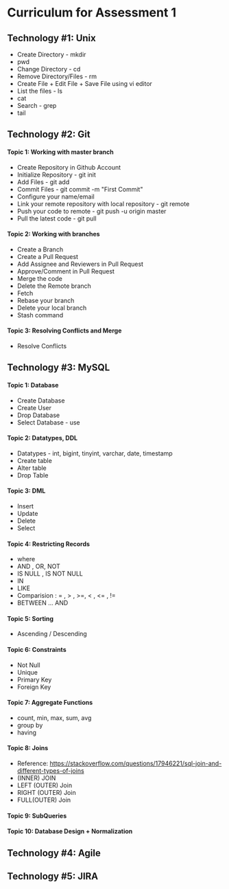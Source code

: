 # Curriculum for Assessment 1

## Technology #1: Unix 
* Create Directory - mkdir
* pwd
* Change Directory - cd
* Remove Directory/Files - rm 
* Create File + Edit File + Save File using vi editor
* List the files - ls
* cat 
* Search - grep 
* tail

## Technology #2: Git
#### Topic 1: Working with master branch
* Create Repository in Github Account
* Initialize Repository - git init
* Add Files - git add
* Commit Files - git commit -m "First Commit"
* Configure your name/email
* Link your remote repository with local repository - git remote 
* Push your code to remote - git push -u origin master
* Pull the latest code - git pull 

#### Topic 2: Working with branches
* Create a Branch
* Create a Pull Request
* Add Assignee and Reviewers in Pull Request
* Approve/Comment in Pull Request
* Merge the code
* Delete the Remote branch
* Fetch 
* Rebase your branch
* Delete your local branch
* Stash command


#### Topic 3: Resolving Conflicts and Merge
* Resolve Conflicts

## Technology #3: MySQL
#### Topic 1: Database
* Create Database
* Create User
* Drop Database
* Select Database - use <databasename>
  
#### Topic 2: Datatypes, DDL
* Datatypes - int, bigint, tinyint, varchar, date, timestamp
* Create table
* Alter table
* Drop Table
  
  
#### Topic 3: DML 
* Insert
* Update
* Delete
* Select
  
#### Topic 4: Restricting Records
* where 
* AND , OR, NOT
* IS NULL , IS NOT NULL
* IN
* LIKE
* Comparision : = , > , >=, < , <= , !=
* BETWEEN ... AND
  
#### Topic 5: Sorting
* Ascending / Descending
 
#### Topic 6: Constraints
* Not Null
* Unique
* Primary Key
* Foreign Key
 
#### Topic 7: Aggregate Functions
* count, min, max, sum, avg
* group by 
* having
  
  
#### Topic 8: Joins
* Reference: https://stackoverflow.com/questions/17946221/sql-join-and-different-types-of-joins
* (INNER) JOIN
* LEFT (OUTER) Join
* RIGHT (OUTER) Join
* FULL(OUTER) Join 
  
#### Topic 9: SubQueries
  
#### Topic 10: Database Design + Normalization
  
## Technology #4: Agile
  

## Technology #5: JIRA
  
  
  
  
